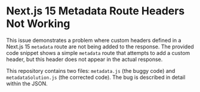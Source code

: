 # Next.js 15 Metadata Route Headers Not Working

This issue demonstrates a problem where custom headers defined in a Next.js 15 `metadata` route are not being added to the response.  The provided code snippet shows a simple `metadata` route that attempts to add a custom header, but this header does not appear in the actual response. 

This repository contains two files: `metadata.js` (the buggy code) and `metadataSolution.js` (the corrected code).  The bug is described in detail within the JSON.